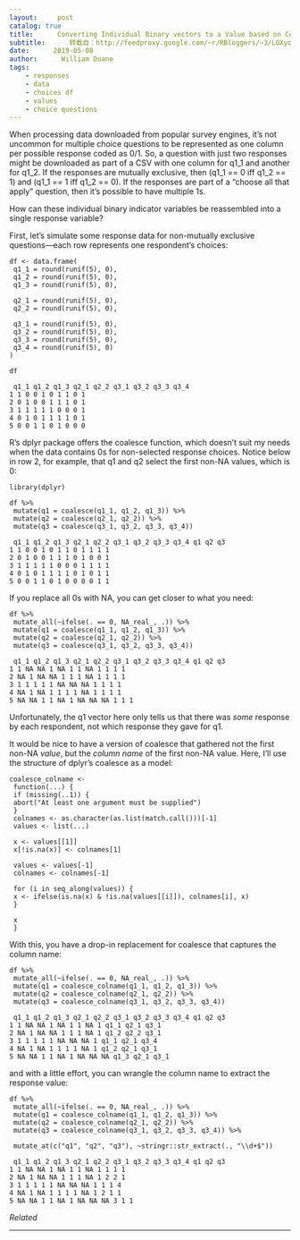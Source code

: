 ```yaml
---
layout:     post
catalog: true
title:      Converting Individual Binary vectors to a Value based on Column Names
subtitle:      转载自：http://feedproxy.google.com/~r/RBloggers/~3/LOXyod-K1LQ/
date:      2019-05-08
author:      William Doane
tags:
    - responses
    - data
    - choices df
    - values
    - choice questions
---
```








When processing data downloaded from popular survey engines, it’s not uncommon for multiple choice questions to be represented as one column per possible response coded as 0/1. So, a question with just two responses might be downloaded as part of a CSV with one column for q1_1 and another for q1_2. If the responses are mutually exclusive, then (q1_1 == 0 iff q1_2 == 1) and (q1_1 == 1 iff q1_2 == 0). If the responses are part of a “choose all that apply” question, then it’s possible to have multiple 1s.

How can these individual binary indicator variables be reassembled into a single response variable?



First, let’s simulate some response data for non-mutually exclusive questions—each row represents one respondent’s choices:

```
df <- data.frame(
 q1_1 = round(runif(5), 0),
 q1_2 = round(runif(5), 0),
 q1_3 = round(runif(5), 0),
 
 q2_1 = round(runif(5), 0),
 q2_2 = round(runif(5), 0),
 
 q3_1 = round(runif(5), 0),
 q3_2 = round(runif(5), 0),
 q3_3 = round(runif(5), 0),
 q3_4 = round(runif(5), 0)
)

df
```

```
 q1_1 q1_2 q1_3 q2_1 q2_2 q3_1 q3_2 q3_3 q3_4
1 1 0 0 1 0 1 1 0 1
2 0 1 0 0 1 1 1 0 1
3 1 1 1 1 1 0 0 0 1
4 0 1 0 1 1 1 1 0 1
5 0 0 1 1 0 1 0 0 0
```

R’s dplyr package offers the coalesce function, which doesn’t suit my needs when the data contains 0s for non-selected response choices. Notice below in row 2, for example, that q1 and q2 select the first non-NA values, which is 0:

```
library(dplyr)
 
df %>%
 mutate(q1 = coalesce(q1_1, q1_2, q1_3)) %>%
 mutate(q2 = coalesce(q2_1, q2_2)) %>%
 mutate(q3 = coalesce(q3_1, q3_2, q3_3, q3_4))
```

```
 q1_1 q1_2 q1_3 q2_1 q2_2 q3_1 q3_2 q3_3 q3_4 q1 q2 q3
1 1 0 0 1 0 1 1 0 1 1 1 1
2 0 1 0 0 1 1 1 0 1 0 0 1
3 1 1 1 1 1 0 0 0 1 1 1 1
4 0 1 0 1 1 1 1 0 1 0 1 1
5 0 0 1 1 0 1 0 0 0 0 1 1
```

If you replace all 0s with NA, you can get closer to what you need:

```
df %>%
 mutate_all(~ifelse(. == 0, NA_real_, .)) %>%
 mutate(q1 = coalesce(q1_1, q1_2, q1_3)) %>%
 mutate(q2 = coalesce(q2_1, q2_2)) %>%
 mutate(q3 = coalesce(q3_1, q3_2, q3_3, q3_4))
```

```
 q1_1 q1_2 q1_3 q2_1 q2_2 q3_1 q3_2 q3_3 q3_4 q1 q2 q3
1 1 NA NA 1 NA 1 1 NA 1 1 1 1
2 NA 1 NA NA 1 1 1 NA 1 1 1 1
3 1 1 1 1 1 NA NA NA 1 1 1 1
4 NA 1 NA 1 1 1 1 NA 1 1 1 1
5 NA NA 1 1 NA 1 NA NA NA 1 1 1
```

Unfortunately, the q1 vector here only tells us that there was *some* response by each respondent, not which response they gave for q1. 

It would be nice to have a version of coalesce that gathered not the first non-NA *value*, but the *column name* of the first non-NA value. Here, I’ll use the structure of dplyr’s coalesce as a model:

```
coalesce_colname <-
 function(...) {
 if (missing(..1)) {
 abort("At least one argument must be supplied")
 }
 colnames <- as.character(as.list(match.call()))[-1]
 values <- list(...)
 
 x <- values[[1]]
 x[!is.na(x)] <- colnames[1]
 
 values <- values[-1]
 colnames <- colnames[-1]
 
 for (i in seq_along(values)) {
 x <- ifelse(is.na(x) & !is.na(values[[i]]), colnames[i], x)
 }
 
 x
 }
```

With this, you have a drop-in replacement for coalesce that captures the column name:

```
df %>%
 mutate_all(~ifelse(. == 0, NA_real_, .)) %>%
 mutate(q1 = coalesce_colname(q1_1, q1_2, q1_3)) %>%
 mutate(q2 = coalesce_colname(q2_1, q2_2)) %>%
 mutate(q3 = coalesce_colname(q3_1, q3_2, q3_3, q3_4))
```

```
 q1_1 q1_2 q1_3 q2_1 q2_2 q3_1 q3_2 q3_3 q3_4 q1 q2 q3
1 1 NA NA 1 NA 1 1 NA 1 q1_1 q2_1 q3_1
2 NA 1 NA NA 1 1 1 NA 1 q1_2 q2_2 q3_1
3 1 1 1 1 1 NA NA NA 1 q1_1 q2_1 q3_4
4 NA 1 NA 1 1 1 1 NA 1 q1_2 q2_1 q3_1
5 NA NA 1 1 NA 1 NA NA NA q1_3 q2_1 q3_1
```

and with a little effort, you can wrangle the column name to extract the response value:

```
df %>%
 mutate_all(~ifelse(. == 0, NA_real_, .)) %>%
 mutate(q1 = coalesce_colname(q1_1, q1_2, q1_3)) %>%
 mutate(q2 = coalesce_colname(q2_1, q2_2)) %>%
 mutate(q3 = coalesce_colname(q3_1, q3_2, q3_3, q3_4)) %>%
 
 mutate_at(c("q1", "q2", "q3"), ~stringr::str_extract(., "\\d+$"))
```

```
 q1_1 q1_2 q1_3 q2_1 q2_2 q3_1 q3_2 q3_3 q3_4 q1 q2 q3
1 1 NA NA 1 NA 1 1 NA 1 1 1 1
2 NA 1 NA NA 1 1 1 NA 1 2 2 1
3 1 1 1 1 1 NA NA NA 1 1 1 4
4 NA 1 NA 1 1 1 1 NA 1 2 1 1
5 NA NA 1 1 NA 1 NA NA NA 3 1 1
```


*Related*








---
